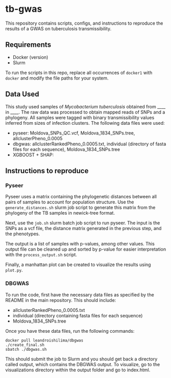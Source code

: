 # tb-gwas
This repository contains scripts, configs, and instructions to reproduce the 
results of a GWAS on tuberculosis transmissibility. 

## Requirements
- Docker (version) 
- Slurm

To run the scripts in this repo, replace all occurrences of `docker1` with 
`docker` and modify the file paths for your system. 


## Data Used 
This study used samples of *Mycobacterium tuberculosis* obtained from ____ in 
____. The raw data was processed to obtain mapped reads of SNPs and a phylogeny. 
All samples were tagged with binary transmissibility values inferred from
sizes of infection clusters. The following data files were used:
- pyseer: Moldova_SNPs_QC.vcf, Moldova_1834_SNPs.tree, allclusterPheno_0.0005
- dbgwas: allclusterRankedPheno_0.0005.txt, individual (directory of fasta files for each sequence), Moldova_1834_SNPs.tree
- XGBOOST + SHAP:

## Instructions to reproduce
### Pyseer
Pyseer uses a matrix containing the phylogenetic distances between all pairs 
of samples to account for population structure. Use the `generate_distances.sh` 
slurm job script to generate this matrix from the phylogeny of the TB samples in 
newick-tree format. 

Next, use the `job.sh` slurm batch job script to run pyseer. The input is the SNPs
as a vcf file, the distance matrix generated in the previous step, and the 
phenotypes. 

The output is a list of samples with p-values, among other values. This output
file can be cleaned up and sorted by p-value for easier interpretation with 
the `process_output.sh` script. 

Finally, a manhattan plot can be created to visualize the results using `plot.py`.

### DBGWAS
To run the code, first have the necessary data files as specified by the README in the main repository. This should include:
- allclusterRankedPheno_0.0005.txt
- individual (directory containing fasta files for each sequence) 
- Moldova_1834_SNPs.tree

Once you have these data files, run the following commands:

```
docker pull leandroishilima/dbgwas
./create_final.sh
sbatch ./dbgwas.sh
```

This should submit the job to Slurm and you should get back a directory called output, which contains the DBGWAS output. To visualize, go to the visualizations directory within the output folder and go to index.html.
